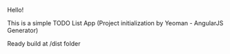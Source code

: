 Hello!

This is a simple TODO List App (Project initialization by  Yeoman - AngularJS Generator)

Ready build at /dist folder